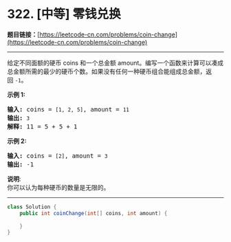 # 322. [中等] 零钱兑换

**题目链接：**[https://leetcode-cn.com/problems/coin-change](https://leetcode-cn.com/problems/coin-change)

---

<div class="content__1Y2H">
 <div class="notranslate">
  <p>给定不同面额的硬币 coins 和一个总金额 amount。编写一个函数来计算可以凑成总金额所需的最少的硬币个数。如果没有任何一种硬币组合能组成总金额，返回&nbsp;<code>-1</code>。</p> 
  <p><strong>示例&nbsp;1:</strong></p> 
  <pre class="language-text"><strong>输入: </strong>coins = <code>[1, 2, 5]</code>, amount = <code>11</code>
<strong>输出: </strong><code>3</code> 
<strong>解释:</strong> 11 = 5 + 5 + 1</pre> 
  <p><strong>示例 2:</strong></p> 
  <pre class="language-text"><strong>输入: </strong>coins = <code>[2]</code>, amount = <code>3</code>
<strong>输出: </strong>-1</pre> 
  <p><strong>说明</strong>:<br> 你可以认为每种硬币的数量是无限的。</p> 
 </div>
</div>

---

```java
class Solution {
    public int coinChange(int[] coins, int amount) {
        
    }
}
```
